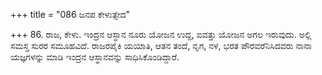 +++
title = "086 ಜನಪ ಕೇಳುತ್ಸೇದ"

+++
86. ರಾಜ, ಕೇಳು. ಇಂದ್ರನ ಆಸ್ಥಾನ ನೂರು ಯೋಜನ ಉದ್ದ, ಐವತ್ತು ಯೋಜನ ಅಗಲ ಇರುವುದು. ಅಲ್ಲಿ ಸಮಸ್ತ ಸುರರ ಸಮೂಹವಿದೆ. ರಾಜರಪೈಕಿ ಯಯಾತಿ, ಆತನ ತಂದೆ, ನೃಗ, ನಳ, ಭರತ ಪೌರವರೆನಿಸಿದವರು ನಾನಾ ಯಜ್ಞಗಳನ್ನು ಮಾಡಿ ಇಂದ್ರನ ಆಸ್ಥಾನವನ್ನು ಸಾಧಿಸಿಕೊಂಡಿದ್ದಾರೆ.